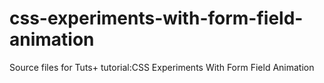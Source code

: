 css-experiments-with-form-field-animation
=========================================

Source files for Tuts+ tutorial:CSS Experiments With Form Field Animation
